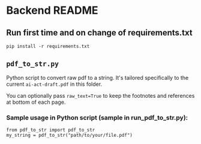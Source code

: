 # Backend README

## Run first time and on change of requirements.txt
```
pip install -r requirements.txt
```

## `pdf_to_str.py`
Python script to convert raw pdf to a string. It's tailored specifically to the current `ai-act-draft.pdf` in this folder.

You can optionally pass `raw_text=True` to keep the footnotes and references at bottom of each page.

### Sample usage in Python script (sample in run_pdf_to_str.py): 
```
from pdf_to_str import pdf_to_str
my_string = pdf_to_str("path/to/your/file.pdf")
```